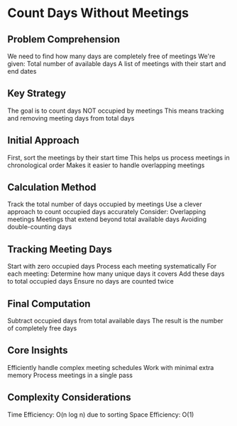 # Count Days Without Meetings

## Problem Comprehension
We need to find how many days are completely free of meetings
We're given:
Total number of available days
A list of meetings with their start and end dates

## Key Strategy
The goal is to count days NOT occupied by meetings
This means tracking and removing meeting days from total days

## Initial Approach
First, sort the meetings by their start time
This helps us process meetings in chronological order
Makes it easier to handle overlapping meetings

## Calculation Method
Track the total number of days occupied by meetings
Use a clever approach to count occupied days accurately
Consider:
Overlapping meetings
Meetings that extend beyond total available days
Avoiding double-counting days

## Tracking Meeting Days
Start with zero occupied days
Process each meeting systematically
For each meeting:
Determine how many unique days it covers
Add these days to total occupied days
Ensure no days are counted twice

## Final Computation
Subtract occupied days from total available days
The result is the number of completely free days

## Core Insights
Efficiently handle complex meeting schedules
Work with minimal extra memory
Process meetings in a single pass

## Complexity Considerations
Time Efficiency: O(n log n) due to sorting
Space Efficiency: O(1)
